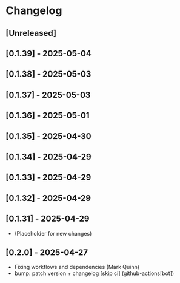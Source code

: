 # Changelog

## [Unreleased]

## [0.1.39] - 2025-05-04

## [0.1.38] - 2025-05-03

## [0.1.37] - 2025-05-03

## [0.1.36] - 2025-05-01

## [0.1.35] - 2025-04-30

## [0.1.34] - 2025-04-29

## [0.1.33] - 2025-04-29

## [0.1.32] - 2025-04-29

## [0.1.31] - 2025-04-29

- (Placeholder for new changes)

## [0.2.0] - 2025-04-27

- Fixing workflows and dependencies (Mark Quinn)
- bump: patch version + changelog [skip ci] (github-actions[bot])
